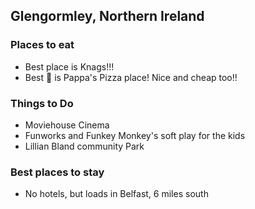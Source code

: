 ## Glengormley, Northern Ireland

### Places to eat
  * Best place is Knags!!!
  * Best :pizza: is Pappa's Pizza place! Nice and cheap too!!

### Things to Do
  * Moviehouse Cinema
  * Funworks and Funkey Monkey's soft play for the kids
  * Lillian Bland community Park


### Best places to stay
  * No hotels, but loads in Belfast, 6 miles south 
